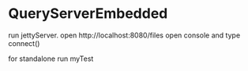QueryServerEmbedded
===================
run jettyServer.
open http://localhost:8080/files
open console and type connect()

for standalone run myTest
